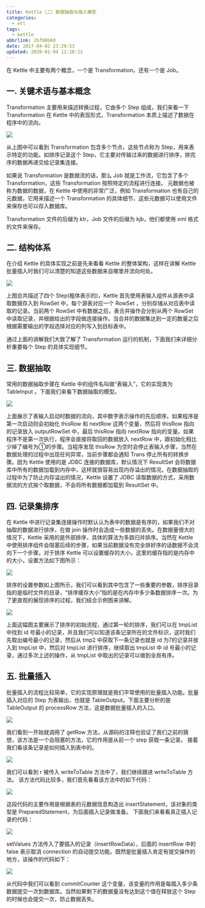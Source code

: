 ```yaml
---
title: Kettle（二）数据抽取与插入模型
categories:
  - etl
tags:
  - kettle
abbrlink: 2bf00b60
date: 2017-04-02 23:29:53
updated: 2020-01-04 12:16:12
---
```


在 Kettle 中主要有两个概念，一个是 Transformation，还有一个是 Job。

<!--more-->

## 一. 关键术语与基本概念

Transformation 主要用来描述转换过程，它由多个 Step 组成，我们来看一下 Transformation 在 Kettle 中的表现形式，Transformation 本质上描述了数据在程序中的流向。

![](https://site.itgrocery.cn/2017/media/15781119498571.jpg)

从上图中可以看到 Transformation 包含多个节点，这些节点称为 Step，用来表示特定的功能。如排序记录这个 Step，它主要对传输过来的数据进行排序，排完序的数据再递交给记录集连接。

如果说 Transformation 是数据流的话，那么 Job 就是工作流，它包含了多个 Transformation，这些 Transformation 按照特定的流程进行连接。
元数据也被称为数据的数据，在 Kettle 中使用的非常广泛，例如 Transformation 也有自己的元数据，它用来描述一个 Transformation 的具体细节，这些元数据可以使用文件来保存也可以存入数据库。

Transformation 文件的后缀为 ktr，Job 文件的后缀为 kjb，他们都使用 xml 格式的文件来保存。

## 二. 结构体系

在介绍 Kettle 的具体实现之前是先来看看 Kettle 的整体架构，这样在讲解 Kettle 批量插入时我们可以清楚的知道这些数据来自哪里并流向何处。

![](https://site.itgrocery.cn/2017/media/15781119662326.jpg)

上图总共描述了四个 Step(粗体表示的)，Kettle 首先使用表输入组件从源表中读取数据存入到 RowSet 中，每个源表对应一个 RowSet ，分别存储从对应表中读取的记录。当前两个 RowSet 中有数据之后，表合并操作会分别从两个 RowSet 中读取记录，并根据给出的字段做连接操作。当合并的数据集达到一定的数量之后根据需要输出的字段选择对应的列写入到目标表中。

通过上面的讲解我们大致了解了 Transformation 运行的机制，下面我们来详细分析重要每个 Step 的具体实现细节。

## 三. 数据抽取

常用的数据抽取步骤在 Kettle 中的组件名叫做“表输入”，它的实现类为 TableInput 。下面我们来看下数据抽取的模型。

![](https://site.itgrocery.cn/2017/media/15781119908923.jpg)

上面展示了表输入启动时数据的流向，其中数字表示操作的先后顺序。如果程序是第一次启动则会初始化 thisRow 和 nextRow 这两个变量，然后将 thisRow 指向的记录放入 outputRowSet 中，最后 thisRow 指向 nextRow 指向的变量。如果程序不是第一次执行，程序会直接将取回的数据放入 nextRow 中，跟初始化相比少掉了编号为①的步骤。当程序发现 thisRow 为空时会停止表输入步骤，当然在数据处理的过程中出现任何异常，当前步骤都会通知 Trans 停止所有的转换步骤。因为 Kettle 使用的是 JDBC 连接的数据库，默认情况下 ResultSet 会将数据库中所有的数据加载到内存中，这样就很容易出现内存溢出的情况。在数据抽取的过程中为了防止内存溢出的情况，Kettle 设置了 JDBC 读取数据的方式，采用数据流的方式挨个取数据，不会将所有数据都加载到 ResultSet 中。

## 四. 记录集排序

在 Kettle 中进行记录集连接操作时默认认为表中的数据是有序的，如果我们不对抽取的数据进行排序，在做 join 操作时会造成一些数据的丢失。在数据量很大的情况下，Kettle 采用的是外部排序，具体的算法为多路归并排序。当然在 Kettle 中使用排序组件会阻塞后续的步骤，如果当前数据没有完全排好序的话数据不会流向下一个步骤。对于排序 Kettle 可以设置缓存的大小，这里的缓存指的是内存中的大小，设置方法如下图所示：

![](https://site.itgrocery.cn/2017/media/15781120050670.jpg)

排序的设置参数如上图所示，我们可以看到其中包含了一些重要的参数，排序目录指的是临时文件的目录，“排序缓存大小”指的是在内存中多少条数据排序一次。为了更直观的展现排序的过程，我们结合示例图来讲解。

![](https://site.itgrocery.cn/2017/media/15781120200925.jpg)

上面这幅图主要展示了排序的初始流程，通过第一轮的排序，我们可以在 tmpList 中找到 id 号最小的记录，并且我们可以知道该条记录所在的文件标识，这时我们先取出编号最小的记录，然后从 tmp2 中获取下一条记录也就是 id 为7的记录并放入到 tmpList 中，然后对 tmpList 进行排序，继续取出 tmpList 中 id 号最小的记录，通过多次上述的操作，从 tmpList 中取出的记录可以做到全局有序。

## 五. 批量插入

批量插入的流程比较简单，它的实现原理就是我们平常使用的批量插入功能。批量插入对应的 Step 为表输出，也就是 TableOutput。下面主要分析的是 TableOutput 的 processRow 方法，这是数据批量插入的入口。

![](https://site.itgrocery.cn/2017/media/15781120324396.jpg)

我们看到一开始就调用了 getRow 方法，从源码的注释也验证了我们之前的猜想，该方法是一个会阻塞的方法，它的作用是从前一个 step 获取一条记录。
接着我们看该条记录是如何插入到表中的。

![](https://site.itgrocery.cn/2017/media/15781120444890.jpg)

我们可以看到 r 被传入 writeToTable 方法中了，我们继续跟进 writeToTable 方法。
该方法代码比较多，我们首先看看该方法中的如下代码：

![](https://site.itgrocery.cn/2017/media/15781120579118.jpg)

这段代码的主要作用是根据表的元数据信息构造出 insertStatement，该对象的类型是 PreparedStatement，为后面插入记录做准备。
下面我们来看看真正插入记录的代码：

![](https://site.itgrocery.cn/2017/media/15781120732162.jpg)

setValues 方法传入了要插入的记录（insertRowData），后面的 insertRow 中的 false 表示取消 connection 的自动提交功能。既然是批量插入肯定有提交操作的地方，该操作的代码如下：

![](https://site.itgrocery.cn/2017/media/15781120838234.jpg)

从代码中我们可以看到 commitCounter 这个变量，该变量的作用是每插入多少条数据提交一次到数据库。当然如果剩下的数据量没有达到这个值在释放这个 Step 的时候也会提交一次，防止数据丢失。